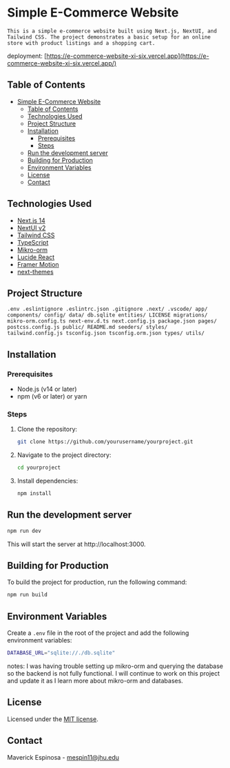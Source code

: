 # Simple E-Commerce Website

    This is a simple e-commerce website built using Next.js, NextUI, and Tailwind CSS. The project demonstrates a basic setup for an online store with product listings and a shopping cart.
    
deployment: [https://e-commerce-website-xi-six.vercel.app](https://e-commerce-website-xi-six.vercel.app/)

## Table of Contents

- [Simple E-Commerce Website](#simple-e-commerce-website)
  - [Table of Contents](#table-of-contents)
  - [Technologies Used](#technologies-used)
  - [Project Structure](#project-structure)
  - [Installation](#installation)
    - [Prerequisites](#prerequisites)
    - [Steps](#steps)
  - [Run the development server](#run-the-development-server)
  - [Building for Production](#building-for-production)
  - [Environment Variables](#environment-variables)
  - [License](#license)
  - [Contact](#contact)

## Technologies Used

- [Next.js 14](https://nextjs.org/docs/getting-started)
- [NextUI v2](https://nextui.org/)
- [Tailwind CSS](https://tailwindcss.com/)
- [TypeScript](https://www.typescriptlang.org/)
- [Mikro-orm](https://mikro-orm.io/)
- [Lucide React](https://lucide.dev/)
- [Framer Motion](https://www.framer.com/motion/)
- [next-themes](https://github.com/pacocoursey/next-themes)

## Project Structure

    .env .eslintignore .eslintrc.json .gitignore .next/ .vscode/ app/ components/ config/ data/ db.sqlite entities/ LICENSE migrations/ mikro-orm.config.ts next-env.d.ts next.config.js package.json pages/ postcss.config.js public/ README.md seeders/ styles/ tailwind.config.js tsconfig.json tsconfig.orm.json types/ utils/

## Installation

### Prerequisites

- Node.js (v14 or later)
- npm (v6 or later) or yarn

### Steps

1. Clone the repository:

   ```bash
   git clone https://github.com/yourusername/yourproject.git

   ```

2. Navigate to the project directory:

   ```bash
   cd yourproject
   ```

3. Install dependencies:

   ```bash
   npm install
   ```

## Run the development server

```bash
npm run dev
```

This will start the server at http://localhost:3000.

## Building for Production

To build the project for production, run the following command:

```bash
npm run build
```

## Environment Variables

Create a `.env` file in the root of the project and add the following environment variables:

```bash
DATABASE_URL="sqlite://./db.sqlite"
```

notes: I was having trouble setting up mikro-orm and querying the database so the backend is not fully functional. I will continue to work on this project and update it as I learn more about mikro-orm and databases.

## License

Licensed under the [MIT license](https://github.com/nextui-org/next-app-template/blob/main/LICENSE).

## Contact

Maverick Espinosa - mespin11@jhu.edu
